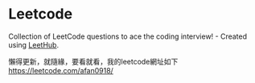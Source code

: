 # Leetcode
Collection of LeetCode questions to ace the coding interview! - Created using [LeetHub](https://github.com/QasimWani/LeetHub).

懶得更新，就隨緣，要看就看，我的leetcode網址如下
https://leetcode.com/afan0918/
